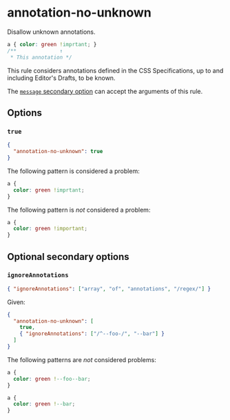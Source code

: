 # annotation-no-unknown

Disallow unknown annotations.

<!-- prettier-ignore -->
```css
a { color: green !imprtant; }
/**              ↑
 * This annotation */
```

This rule considers annotations defined in the CSS Specifications, up to and including Editor's Drafts, to be known.

The [`message` secondary option](../../../docs/user-guide/configure.md#message) can accept the arguments of this rule.

## Options

### `true`

```json
{
  "annotation-no-unknown": true
}
```

The following pattern is considered a problem:

<!-- prettier-ignore -->
```css
a {
  color: green !imprtant;
}
```

The following pattern is _not_ considered a problem:

<!-- prettier-ignore -->
```css
a {
  color: green !important;
}
```

## Optional secondary options

### `ignoreAnnotations`

```json
{ "ignoreAnnotations": ["array", "of", "annotations", "/regex/"] }
```

Given:

```json
{
  "annotation-no-unknown": [
    true,
    { "ignoreAnnotations": ["/^--foo-/", "--bar"] }
  ]
}
```

The following patterns are _not_ considered problems:

<!-- prettier-ignore -->
```css
a {
  color: green !--foo--bar;
}
```

<!-- prettier-ignore -->
```css
a {
  color: green !--bar;
}
```
